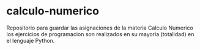 # calculo-numerico

Repositorio para guardar las asignaciones de la materia Calculo Numerico
los ejercicios de programacion son realizados en su mayoria (totalidad) en el lenguaje Python.
